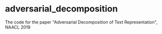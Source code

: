 # adversarial_decomposition
The code for the paper "Adversarial Decomposition of Text Representation", NAACL 2019 
